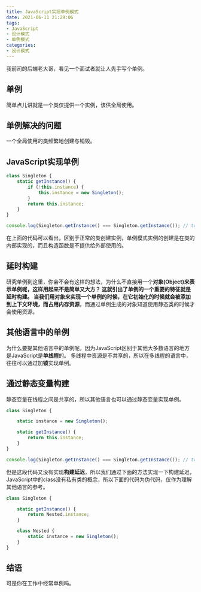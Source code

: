 ```yaml
---
title: JavaScript实现单例模式
date: 2021-06-11 21:29:06
tags:
- JavaScript
- 设计模式
- 单例模式
categories:
- 设计模式
---
```

我前司的后端老大哥，看见一个面试者就让人先手写个单例。
<!-- more -->
## 单例
简单点儿讲就是一个类仅提供一个实例，该供全局使用。
## 单例解决的问题
一个全局使用的类频繁地创建与销毁。
## JavaScript实现单例
```JavaScript
class Singleton {
    static getInstance() {
        if (!this.instance) {
            this.instance = new Singleton();
        }
        return this.instance;
    }
}

console.log(Singleton.getInstance() === Singleton.getInstance()); // true
```
在上面的代码可以看出，区别于正常的类创建实例，单例模式实例的创建是在类的内部实现的，而且构造函数是不提供给外部使用的。
## 延时构建
研究单例到这里，你会不会有这样的想法，为什么不直接用一个**对象(Object)**来表示单例呢，这样用起来不是简单又大方？
这就引出了单例的一个重要的特征就是延时构建。
当我们用对象来实现一个单例的时候，在它初始化的时候就会被添加到上下文环境，而**占用内存资源**，而通过单例生成的对象知道使用静态类的时候才会使用资源。
## 其他语言中的单例
为什么要提其他语言中的单例呢，因为JavaScript区别于其他大多数语言的地方是JavaScript是**单线程**的。
多线程中资源是不共享的，所以在多线程的语言中，往往可以通过加**锁**实现单例。
## 通过静态变量构建
静态变量在线程之间是共享的，所以其他语言也可以通过静态变量实现单例。
```JavaScript
class Singleton {

    static instance = new Singleton();

    static getInstance() {
        return this.instance;
    }
}

console.log(Singleton.getInstance() === Singleton.getInstance()); // true
```
但是这段代码又没有实现**构建延迟**，所以我们通过下面的方法实现一下构建延迟，JavaScript中的class没有私有类的概念，所以下面的代码为伪代码，仅作为理解其他语言的参考。
```JavaScript
class Singleton {

    static getInstance() {
        return Nested.instance;
    }

    class Nested {
        static instance = new Singleton();
    }
}
```
## 结语
可是你在工作中经常单例吗。
